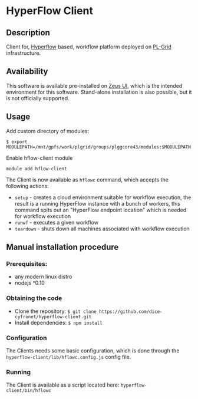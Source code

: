 # HyperFlow Client

## Description

Client for, [Hyperflow](http://github.com/dice-cyfronet/hyperflow) based, workflow platform deployed on [PL-Grid](http://plgrid.pl) infrastructure.

## Availability

This software is available pre-installed on [Zeus UI](https://docs.plgrid.pl/pages/viewpage.action?pageId=4260595), which is the intended environment for this software. Stand-alone installation is also possible, but it is not officially supported.

## Usage

Add custom directory of modules:

`$ export MODULEPATH=/mnt/gpfs/work/plgrid/groups/plggcore43/modules:$MODULEPATH`

Enable hflow-client module

`module add hflow-client`

The Client is now available as `hflowc` command, which accepts the following actions:

 * `setup` - creates a cloud environment suitable for workflow execution, the result is a running HyperFlow instance with a bunch of workers, this command spits out an "HyperFlow endpoint location" which is needed for workflow execution
 * `runwf` - executes a given workflow
 * `teardown` - shuts down all machines associated with workflow execution

## Manual installation procedure

### Prerequisites:

 * any modern linux distro
 * nodejs ^0.10
 
### Obtaining the code

 * Clone the repository: `$ git clone https://github.com/dice-cyfronet/hyperflow-client.git`
 * Install dependencies: `$ npm install`
 
### Configuration

The Clients needs some basic configuration, which is done through the `hyperflow-client/lib/hflowc.config.js` config file.

### Running

The Client is available as a script located here: `hyperflow-client/bin/hflowc`
